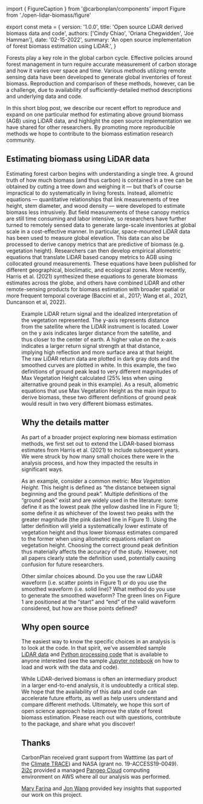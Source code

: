 import { FigureCaption } from '@carbonplan/components'
import Figure from './open-lidar-biomass/figure'

export const meta = {
  version: '1.0.0',
  title: 'Open source LiDAR derived biomass data and code',
  authors: ['Cindy Chiao', 'Oriana Chegwidden', 'Joe Hamman'],
  date: '02-15-2022',
  summary:
    'An open source implementation of forest biomass estimation using LiDAR.',
}

Forests play a key role in the global carbon cycle. Effective policies around forest management in turn require accurate measurement of carbon storage and how it varies over space and time. Various methods utilizing remote sensing data have been developed to generate global inventories of forest biomass. Reproduction and comparison of these methods, however, can be a challenge, due to availability of sufficiently-detailed method descriptions and underlying data and code.

In this short blog post, we describe our recent effort to reproduce and expand on one particular method for estimating above ground biomass (AGB) using LiDAR data, and highlight the open source implementation we have shared for other researchers. By promoting more reproducible methods we hope to contribute to the biomass estimation research community.

## Estimating biomass using LiDAR data

Estimating forest carbon begins with understanding a single tree. A ground truth of how much biomass (and thus carbon) is contained in a tree can be obtained by cutting a tree down and weighing it — but that’s of course impractical to do systematically in living forests. Instead, allometric equations — quantitative relationships that link measurements of tree height, stem diameter, and wood density — were developed to estimate biomass less intrusively. But field measurements of these canopy metrics are still time consuming and labor intensive, so researchers have further turned to remotely sensed data to generate large-scale inventories at global scale in a cost-effective manner. In particular, space-mounted LiDAR data has been used to measure global elevation. This data can also be processed to derive canopy metrics that are predictive of biomass (e.g. vegetation height). Researchers can then develop empirical allometric equations that translate LiDAR based canopy metrics to AGB using collocated ground measurements. These equations have been published for different geographical, bioclimatic, and ecological zones. More recently, Harris et al. (2021) synthesized these equations to generate biomass estimates across the globe, and others have combined LiDAR and other remote-sensing products for biomass estimation with broader spatial or more frequent temporal coverage (Baccini et al., 2017; Wang et al., 2021, Duncanson et al, 2022).

<Figure />
<FigureCaption number={1}>
  Example LiDAR return signal and the idealized interpretation of the vegetation
  represented. The y-axis represents distance from the satellite where the LiDAR
  instrument is located. Lower on the y axis indicates larger distance from the
  satellite, and thus closer to the center of earth. A higher value on the
  x-axis indicates a larger return signal strength at that distance, implying
  high reflection and more surface area at that height. The raw LiDAR return
  data are plotted in dark gray dots and the smoothed curves are plotted in
  white. In this example, the two definitions of ground peak lead to very
  different magnitudes of Max Vegetation Height calculated (25% less when using
  alternative ground peak in this example). As a result, allometric equations
  that use Max Vegetation Height as the main input to derive biomass, these two
  different definitions of ground peak would result in two very different
  biomass estimates.
</FigureCaption>

## Why the details matter

As part of a broader project exploring new biomass estimation methods, we first set out to extend the LiDAR-based biomass estimates from Harris et al. (2021) to include subsequent years. We were struck by how many small choices there were in the analysis process, and how they impacted the results in significant ways.

As an example, consider a common metric: _Max Vegetation Height_. This height is defined as “the distance between signal beginning and the ground peak”. Multiple definitions of the “ground peak” exist and are widely used in the literature: some define it as the lowest peak (the yellow dashed line in Figure 1); some define it as whichever of the lowest two peaks with the greater magnitude (the pink dashed line in Figure 1). Using the latter definition will yield a systematically lower estimate of vegetation height and thus lower biomass estimates compared to the former when using allometric equations reliant on vegetation height. Choosing the correct ground peak definition thus materially affects the accuracy of the study. However, not all papers clearly state the definition used, potentially causing confusion for future researchers.

Other similar choices abound. Do you use the raw LiDAR waveform (i.e. scatter points in Figure 1) or do you use the smoothed waveform (i.e. solid line)? What method do you use to generate the smoothed waveform? The green lines on Figure 1 are positioned at the “start” and “end” of the valid waveform considered, but how are those points defined?

## Why open source

The easiest way to know the specific choices in an analysis is to look at the code. In that spirit, we’ve assembled sample [LiDAR data](https://carbonplan-climatetrace.s3.us-west-2.amazonaws.com/v1/preprocessed_lidar/) and [Python processing code](https://github.com/carbonplan/trace/tree/main/carbonplan_trace/v1) that is available to anyone interested (see the sample [Jupyter notebook](https://github.com/carbonplan/trace/blob/main/notebooks/lidar_blog_sample_notebook.ipynb) on how to load and work with the data and code).

While LiDAR-derived biomass is often an intermediary product in a larger end-to-end analysis, it is undoubtedly a critical step. We hope that the availability of this data and code can accelerate future efforts, as well as help users understand and compare different methods. Ultimately, we hope this sort of open science approach helps improve the state of forest biomass estimation. Please reach out with questions, contribute to the package, and share what you discover!

## Thanks

CarbonPlan received grant support from Watttime (as part of the [Climate TRACE](https://www.climatetrace.org/)) and NASA (grant no. 19-ACCESS19-0049). [2i2c](https://2i2c.org/) provided a managed [Pangeo Cloud](https://pangeo.io/cloud.html) computing environment on AWS where all our analysis was performed.

[Mary Farina](https://www.woodwellclimate.org/staff/mary-farina/) and [Jon Wang](https://www.jonwangetal.com/) provided key insights that supported our work on this project.
